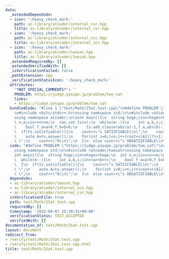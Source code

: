 ```yaml
---
data:
  _extendedDependsOn:
  - icon: ':heavy_check_mark:'
    path: ac-library/atcoder/internal_csr.hpp
    title: ac-library/atcoder/internal_csr.hpp
  - icon: ':heavy_check_mark:'
    path: ac-library/atcoder/internal_scc.hpp
    title: ac-library/atcoder/internal_scc.hpp
  - icon: ':heavy_check_mark:'
    path: ac-library/atcoder/twosat.hpp
    title: ac-library/atcoder/twosat.hpp
  _extendedRequiredBy: []
  _extendedVerifiedWith: []
  _isVerificationFailed: false
  _pathExtension: cpp
  _verificationStatusIcon: ':heavy_check_mark:'
  attributes:
    '*NOT_SPECIAL_COMMENTS*': ''
    PROBLEM: https://judge.yosupo.jp/problem/two_sat
    links:
    - https://judge.yosupo.jp/problem/two_sat
  bundledCode: "#line 1 \"test/Math/2Sat.test.cpp\"\n#define PROBLEM \"https://judge.yosupo.jp/problem/two_sat\"\
    \n#include <bits/stdc++.h>\nusing namespace std;\n\n#include <atcoder/twosat>\n\
    using namespace atcoder;\n\nint main(){\n  string hoge;cin>>hoge>>hoge;\n  int\
    \ n,m;cin>>n>>m;\n  two_sat ts(n);\n  while(m--){\n    int a,b,c;cin>>a>>b>>c;\n\
    \    bool f_a=a>0,f_b=b>0;\n    ts.add_clause(abs(a)-1,f_a,abs(b)-1,f_b);\n  }\n\
    \  if(ts.satisfiable()){\n    cout<<\"s SATISFIABLE\\n\";\n    cout<<\"v \";\n\
    \    auto A=ts.answer();\n    for(int i=0;i<n;i++)cout<<(A[i]?i+1:-(i+1))<<\"\
    \ \";\n    cout<<\"0\\n\";\n  }\n  else cout<<\"s UNSATISFIABLE\\n\";\n}\n"
  code: "#define PROBLEM \"https://judge.yosupo.jp/problem/two_sat\"\n#include <bits/stdc++.h>\n\
    using namespace std;\n\n#include <atcoder/twosat>\nusing namespace atcoder;\n\n\
    int main(){\n  string hoge;cin>>hoge>>hoge;\n  int n,m;cin>>n>>m;\n  two_sat ts(n);\n\
    \  while(m--){\n    int a,b,c;cin>>a>>b>>c;\n    bool f_a=a>0,f_b=b>0;\n    ts.add_clause(abs(a)-1,f_a,abs(b)-1,f_b);\n\
    \  }\n  if(ts.satisfiable()){\n    cout<<\"s SATISFIABLE\\n\";\n    cout<<\"v\
    \ \";\n    auto A=ts.answer();\n    for(int i=0;i<n;i++)cout<<(A[i]?i+1:-(i+1))<<\"\
    \ \";\n    cout<<\"0\\n\";\n  }\n  else cout<<\"s UNSATISFIABLE\\n\";\n}"
  dependsOn:
  - ac-library/atcoder/twosat.hpp
  - ac-library/atcoder/internal_scc.hpp
  - ac-library/atcoder/internal_csr.hpp
  isVerificationFile: true
  path: test/Math/2Sat.test.cpp
  requiredBy: []
  timestamp: '2022-09-07 15:30:31+09:00'
  verificationStatus: TEST_ACCEPTED
  verifiedWith: []
documentation_of: test/Math/2Sat.test.cpp
layout: document
redirect_from:
- /verify/test/Math/2Sat.test.cpp
- /verify/test/Math/2Sat.test.cpp.html
title: test/Math/2Sat.test.cpp
---
```

